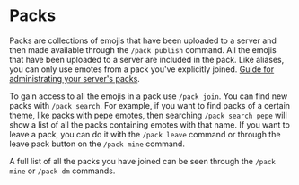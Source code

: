 # Packs

Packs are collections of emojis that have been uploaded to a server and then made available through the `/pack publish` command.
All the emojis that have been uploaded to a server are included in the pack.
Like aliases, you can only use emotes from a pack you've explicitly joined.
[Guide for administrating your server's packs](../guild/emote_access/packs.md).



To gain access to all the emojis in a pack use `/pack join`. 
You can find new packs with `/pack search`.
For example, if you want to find packs of a certain theme, like packs with pepe emotes, then searching `/pack search pepe` will show a list of all the packs containing emotes with that name.
If you want to leave a pack, you can do it with the `/pack leave` command or through the leave pack button on the `/pack mine` command.

A full list of all the packs you have joined can be seen through the `/pack mine` or `/pack dm` commands.